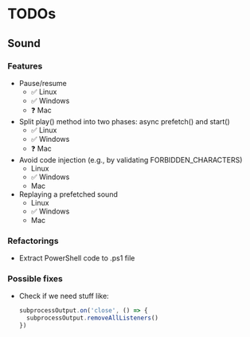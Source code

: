 # TODOs

## Sound

### Features
- Pause/resume
  - ✅ Linux
  - ✅ Windows
  - ❓ Mac
- Split play() method into two phases: async prefetch() and start()
  - ✅ Linux
  - ✅ Windows
  - ❓ Mac
- Avoid code injection (e.g., by validating FORBIDDEN_CHARACTERS)
  - Linux
  - ✅ Windows
  - Mac
- Replaying a prefetched sound
  - Linux
  - ✅ Windows
  - Mac

### Refactorings
- Extract PowerShell code to .ps1 file

### Possible fixes
- Check if we need stuff like:
  ```javascript
  subprocessOutput.on('close', () => {
    subprocessOutput.removeAllListeners()
  })
  ```
